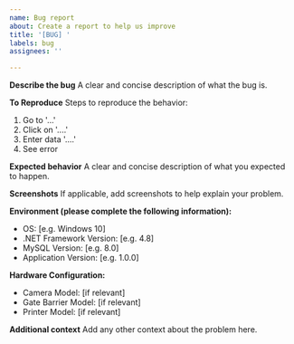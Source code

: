 ```yaml
---
name: Bug report
about: Create a report to help us improve
title: '[BUG] '
labels: bug
assignees: ''

---
```


**Describe the bug**
A clear and concise description of what the bug is.

**To Reproduce**
Steps to reproduce the behavior:
1. Go to '...'
2. Click on '....'
3. Enter data '....'
4. See error

**Expected behavior**
A clear and concise description of what you expected to happen.

**Screenshots**
If applicable, add screenshots to help explain your problem.

**Environment (please complete the following information):**
 - OS: [e.g. Windows 10]
 - .NET Framework Version: [e.g. 4.8]
 - MySQL Version: [e.g. 8.0]
 - Application Version: [e.g. 1.0.0]

**Hardware Configuration:**
 - Camera Model: [if relevant]
 - Gate Barrier Model: [if relevant]
 - Printer Model: [if relevant]

**Additional context**
Add any other context about the problem here. 